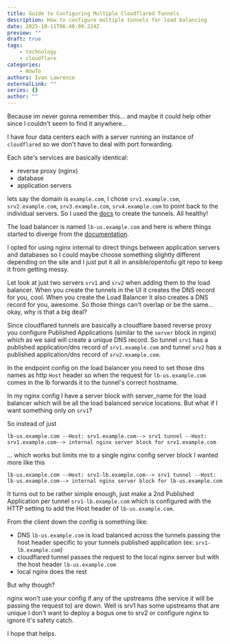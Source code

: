 ```yaml
---
title: Guide to Configuring Multiple Cloudflared Tunnels
description: How to configure multiple tunnels for load balancing
date: 2025-10-11T06:40:09.224Z
preview: ""
draft: true
tags:
    - technology
    - cloudflare
categories:
    - HowTo
authors: Ivan Lawrence
externalLink: ""
series: {}
author: ""
---
```

Because im never gonna remember this... and maybe it could help other since I couldn't seem to find it anywhere...

I have four data centers each with a server running an instance of `cloudflared` so we don't have to deal with port forwarding.

Each site's services are basically identical:
- reverse proxy (nginx)
- database
- application servers

lets say the domain is `example.com`, I chose `srv1.example.com`, `srv2.example.com`, `srv3.example.com`, `srv4.example.com` to point back to the individual servers. So I used the [docs](https://developers.cloudflare.com/cloudflare-one/connections/connect-networks/get-started/create-remote-tunnel/) to create the tunnels.  All healthy!

The load balancer is named `lb-us.example.com` and here is where things started to diverge from the [documentation](https://developers.cloudflare.com/cloudflare-one/connections/connect-networks/get-started/create-remote-tunnel/).

I opted for using nginx internal to direct things between application servers and databases so I could maybe choose something slightly different depending on the site and I just put it all in ansible/opentofu git repo to keep it from getting messy.

Let look at just two servers `srv1` and `srv2` when adding them to the load balancer. When you create the tunnels in the UI it creates the DNS record for you, cool. When you create the Load Balancer it also creates a DNS record for you, awesome.  So those things can't overlap or be the same... okay, why is that a big deal?

Since cloudflared tunnels are basically a cloudflare based reverse proxy you configure Published Applications (similar to the `server` block in nginx) which as we said will create a unique DNS record.  So tunnel `srv1` has a published application/dns record of `srv1.example.com` and tunnel `srv2` has a published application/dns record of `srv2.example.com`.

In the endpoint config on the load balancer you need to set those dns names as http `Host` header so when the request for `lb-us.example.com` comes in the lb forwards it to the tunnel's correct hostname.

In my nginx config I have a server block with server_name for the load balancer which will be all the load balanced service locations.  But what if I want something only on `srv1`?

So instead of just
```
lb-us.example.com --Host: srv1.example.com--> srv1 tunnel --Host: srv1.example.com--> internal nginx server block for srv1.example.com
```
... which works but limits me to a single nginx config server block I wanted more like this
```
lb-us.example.com --Host: srv1-lb.example.com--> srv1 tunnel --Host: lb-us.example.com--> internal nginx server block for lb-us.example.com
```

It turns out to be rather simple enough, just make a 2nd Published Application per tunnel `srv1-lb.example.com` which is configured with the HTTP setting to add the Host header of `lb-us.example.com`.  

From the client down the config is something like:
- DNS `lb-us.example.com` is load balanced across the tunnels passing the host header specific to your tunnels published application (ex: `srv1-lb.example.com`)
- cloudflared tunnel passes the request to the local nginx server but with the host header `lb-us.example.com`
- local nginx does the rest

But why though?

nginx won't use your config if any of the upstreams (the service it will be passing the request to) are down.  Well is srv1 has some upstreams that are unique I don't want to deploy a bogus one to srv2 or configure nginx to ignore it's safety catch.

I hope that helps.